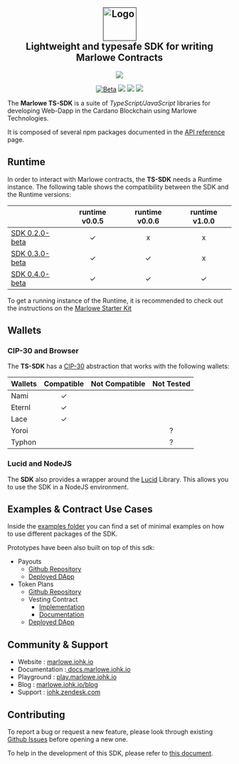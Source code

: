 <h2 align="center">
  <a href="" target="blank_">
    <img src="./doc/image/logo.svg" alt="Logo" height="75">
  </a>
  <br>
  Lightweight and typesafe SDK for writing Marlowe Contracts
</h2>
  <p align="center">
    <a href="https://github.com/input-output-hk/marlowe-ts-sdk/releases"><img src="https://img.shields.io/github/v/release/input-output-hk/marlowe-ts-sdk?style=for-the-badge" /></a>
  </p>
<div align="center">
  <a href=""><img src="https://img.shields.io/badge/stability-beta-33bbff.svg" alt="Beta"></a>
  <a href="./LICENSE"><img src="https://img.shields.io/badge/License-Apache_2.0-blue.svg"></a>
  <a href="https://discord.com/invite/cmveaxuzBn"><img src="https://img.shields.io/discord/826816523368005654?label=Chat%20on%20Discord"></a>
  <a href="https://iohk.zendesk.com/hc/en-us/requests/new"><img src="https://img.shields.io/badge/Support-orange"></a>

</div>

The **Marlowe TS-SDK** is a suite of _TypeScript/JavaScript_ libraries for developing Web-Dapp in the Cardano Blockchain using Marlowe Technologies.

It is composed of several npm packages documented in the [API reference](https://input-output-hk.github.io/marlowe-ts-sdk/) page.

## Runtime

In order to interact with Marlowe contracts, the **TS-SDK** needs a Runtime instance. The following table shows the compatibility between the SDK and the Runtime versions:

|                                                                                             | runtime v0.0.5 | runtime v0.0.6 | runtime v1.0.0 |
| ------------------------------------------------------------------------------------------- | :------------: | :------------: | :------------: |
| [SDK 0.2.0-beta](https://github.com/input-output-hk/marlowe-ts-sdk/releases/tag/0.2.0-beta) |       ✓        |       x        |       x        |
| [SDK 0.3.0-beta](https://github.com/input-output-hk/marlowe-ts-sdk/releases/tag/0.3.0-beta) |       ✓        |       ✓        |       x        |
| [SDK 0.4.0-beta](https://github.com/input-output-hk/marlowe-ts-sdk/releases/tag/0.4.0-beta) |       ✓        |       ✓        |       ✓        |

To get a running instance of the Runtime, it is recommended to check out the instructions on the [Marlowe Starter Kit](https://github.com/input-output-hk/marlowe-starter-kit)

## Wallets

### CIP-30 and Browser

The **TS-SDK** has a [CIP-30](https://github.com/cardano-foundation/CIPs/blob/master/CIP-0030/README.md) abstraction that works with
the following wallets:

| Wallets | Compatible | Not Compatible | Not Tested |
| ------- | :--------: | :------------: | :--------: |
| Nami    |     ✓      |                |            |
| Eternl  |     ✓      |                |            |
| Lace    |     ✓      |                |            |
| Yoroi   |            |                |     ?      |
| Typhon  |            |                |     ?      |

### Lucid and NodeJS

The **SDK** also provides a wrapper around the [Lucid](https://github.com/spacebudz/lucid) Library. This allows you to use the SDK in a NodeJS environment.

## Examples & Contract Use Cases

Inside the [examples folder](./examples/Readme.md) you can find a set of minimal examples on how to use different packages of the SDK.

Prototypes have been also built on top of this sdk:

- Payouts
  - [Github Repository](https://github.com/input-output-hk/marlowe-payouts)
  - [Deployed DApp](https://payouts-preprod.prod.scdev.aws.iohkdev.io/)
- Token Plans
  - [Github Repository](https://github.com/input-output-hk/marlowe-vesting)
  - Vesting Contract
    - [Implementation](https://github.com/input-output-hk/marlowe-ts-sdk/blob/main/packages/language/examples/src/vesting.ts)
    - [Documentation](https://input-output-hk.github.io/marlowe-ts-sdk/modules/_marlowe_io_language_examples.vesting.html)
  - [Deployed DApp](https://token-plans-preprod.prod.scdev.aws.iohkdev.io/)

## Community & Support

- Website : <a href="https://marlowe.iohk.io" > marlowe.iohk.io </a>
- Documentation :<a href="https://docs.marlowe.iohk.io" > docs.marlowe.iohk.io </a>
- Playground : <a href="https://play.marlowe.iohk.io" > play.marlowe.iohk.io </a>
- Blog : <a href="https://marlowe.iohk.io/blog" > marlowe.iohk.io/blog </a>
- Support : <a href="https://iohk.zendesk.com/hc/en-us/requests/new" > iohk.zendesk.com </a>

## Contributing

To report a bug or request a new feature, please look through existing [Github Issues](https://github.com/input-output-hk/marlowe-ts-sdk/issues) before opening a new one.

To help in the development of this SDK, please refer to [this document](./doc/howToDevelop.md).
